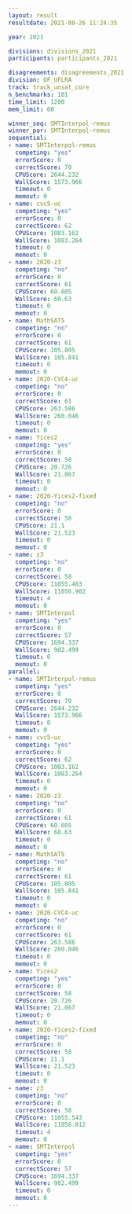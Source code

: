 ```yaml
---
layout: result
resultdate: 2021-08-26 11:24:35

year: 2021

divisions: divisions_2021
participants: participants_2021

disagreements: disagreements_2021
division: QF_UFLRA
track: track_unsat_core
n_benchmarks: 101
time_limit: 1200
mem_limit: 60

winner_seq: SMTInterpol-remus
winner_par: SMTInterpol-remus
sequential:
- name: SMTInterpol-remus
  competing: "yes"
  errorScore: 0
  correctScore: 70
  CPUScore: 2644.232
  WallScore: 1573.966
  timeout: 0
  memout: 0
- name: cvc5-uc
  competing: "yes"
  errorScore: 0
  correctScore: 62
  CPUScore: 1083.162
  WallScore: 1083.264
  timeout: 0
  memout: 0
- name: 2020-z3
  competing: "no"
  errorScore: 0
  correctScore: 61
  CPUScore: 60.605
  WallScore: 60.63
  timeout: 0
  memout: 0
- name: MathSAT5
  competing: "no"
  errorScore: 0
  correctScore: 61
  CPUScore: 105.805
  WallScore: 105.841
  timeout: 0
  memout: 0
- name: 2020-CVC4-uc
  competing: "no"
  errorScore: 0
  correctScore: 61
  CPUScore: 263.586
  WallScore: 260.046
  timeout: 0
  memout: 0
- name: Yices2
  competing: "yes"
  errorScore: 0
  correctScore: 58
  CPUScore: 20.726
  WallScore: 21.067
  timeout: 0
  memout: 0
- name: 2020-Yices2-fixed
  competing: "no"
  errorScore: 0
  correctScore: 58
  CPUScore: 21.1
  WallScore: 21.523
  timeout: 0
  memout: 0
- name: z3
  competing: "no"
  errorScore: 0
  correctScore: 58
  CPUScore: 11055.403
  WallScore: 11056.902
  timeout: 4
  memout: 0
- name: SMTInterpol
  competing: "yes"
  errorScore: 0
  correctScore: 57
  CPUScore: 1694.337
  WallScore: 982.499
  timeout: 0
  memout: 0
parallel:
- name: SMTInterpol-remus
  competing: "yes"
  errorScore: 0
  correctScore: 70
  CPUScore: 2644.232
  WallScore: 1573.966
  timeout: 0
  memout: 0
- name: cvc5-uc
  competing: "yes"
  errorScore: 0
  correctScore: 62
  CPUScore: 1083.162
  WallScore: 1083.264
  timeout: 0
  memout: 0
- name: 2020-z3
  competing: "no"
  errorScore: 0
  correctScore: 61
  CPUScore: 60.605
  WallScore: 60.63
  timeout: 0
  memout: 0
- name: MathSAT5
  competing: "no"
  errorScore: 0
  correctScore: 61
  CPUScore: 105.805
  WallScore: 105.841
  timeout: 0
  memout: 0
- name: 2020-CVC4-uc
  competing: "no"
  errorScore: 0
  correctScore: 61
  CPUScore: 263.586
  WallScore: 260.046
  timeout: 0
  memout: 0
- name: Yices2
  competing: "yes"
  errorScore: 0
  correctScore: 58
  CPUScore: 20.726
  WallScore: 21.067
  timeout: 0
  memout: 0
- name: 2020-Yices2-fixed
  competing: "no"
  errorScore: 0
  correctScore: 58
  CPUScore: 21.1
  WallScore: 21.523
  timeout: 0
  memout: 0
- name: z3
  competing: "no"
  errorScore: 0
  correctScore: 58
  CPUScore: 11055.543
  WallScore: 11056.812
  timeout: 4
  memout: 0
- name: SMTInterpol
  competing: "yes"
  errorScore: 0
  correctScore: 57
  CPUScore: 1694.337
  WallScore: 982.499
  timeout: 0
  memout: 0
---
```

